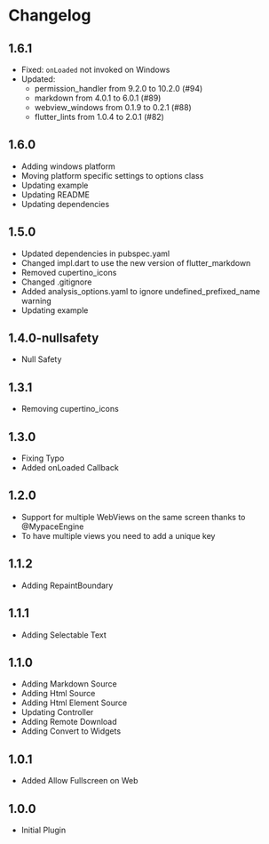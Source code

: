 
# Changelog

## 1.6.1

* Fixed: `onLoaded` not invoked on Windows
* Updated:
  * permission_handler from 9.2.0 to 10.2.0 (#94)
  * markdown from 4.0.1 to 6.0.1 (#89)
  * webview_windows from 0.1.9 to 0.2.1 (#88)
  * flutter_lints from 1.0.4 to 2.0.1 (#82)

## 1.6.0

* Adding windows platform
* Moving platform specific settings to options class
* Updating example
* Updating README
* Updating dependencies

## 1.5.0

* Updated dependencies in pubspec.yaml
* Changed impl.dart to use the new version of flutter_markdown
* Removed cupertino_icons
* Changed .gitignore
* Added analysis_options.yaml to ignore undefined_prefixed_name warning
* Updating example

## 1.4.0-nullsafety

* Null Safety

## 1.3.1

* Removing cupertino_icons

## 1.3.0

* Fixing Typo
* Added onLoaded Callback

## 1.2.0

* Support for multiple WebViews on the same screen
  thanks to @MypaceEngine
* To have multiple views you need to add a unique key

## 1.1.2

* Adding RepaintBoundary

## 1.1.1

* Adding Selectable Text

## 1.1.0

* Adding Markdown Source
* Adding Html Source
* Adding Html Element Source
* Updating Controller
* Adding Remote Download
* Adding Convert to Widgets

## 1.0.1

* Added Allow Fullscreen on Web

## 1.0.0

* Initial Plugin
